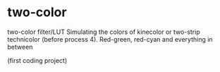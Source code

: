 # two-color
two-color filter/LUT
Simulating the colors of kinecolor or two-strip technicolor (before process 4). Red-green, red-cyan and everything in between

(first coding project)